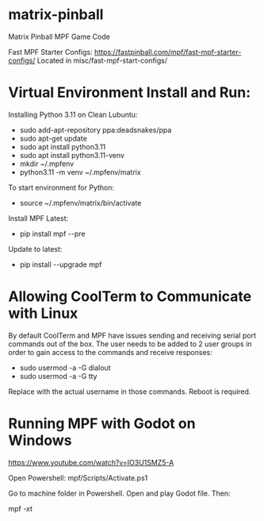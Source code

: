 # matrix-pinball
Matrix Pinball MPF Game Code

Fast MPF Starter Configs:
https://fastpinball.com/mpf/fast-mpf-starter-configs/
Located in misc/fast-mpf-start-configs/


# Virtual Environment Install and Run:

Installing Python 3.11 on Clean Lubuntu:

- sudo add-apt-repository ppa:deadsnakes/ppa
- sudo apt-get update
- sudo apt install python3.11
- sudo apt install python3.11-venv
- mkdir ~/.mpfenv
- python3.11 -m venv ~/.mpfenv/matrix

To start environment for Python:
- source ~/.mpfenv/matrix/bin/activate

Install MPF Latest:
- pip install mpf --pre

Update to latest:
- pip install --upgrade mpf

# Allowing CoolTerm to Communicate with Linux

By default CoolTerm and MPF have issues sending and receiving serial port commands out of the box. The user needs to be added to 2 user groups in order to gain access to the commands and receive responses:

- sudo usermod -a -G dialout <user>
- sudo usermod -a -G tty <user>

Replace <user> with the actual username in those commands. Reboot is required.


# Running MPF with Godot on Windows
https://www.youtube.com/watch?v=IO3U1SMZ5-A

Open Powershell:
mpf/Scripts/Activate.ps1

Go to machine folder in Powershell. Open and play Godot file. Then:

mpf -xt 
